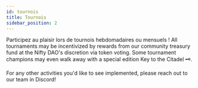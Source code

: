 ```yaml
---
id: tournois
title: Tournois
sidebar_position: 2
---
```


Participez au plaisir lors de tournois hebdomadaires ou mensuels ! All tournaments may be incentivized by rewards from our community treasury fund at the Nifty DAO's discretion via token voting. Some tournament champions may even walk away with a special edition Key to the Citadel 🗝️.

For any other activities you'd like to see implemented, please reach out to our team in Discord!
